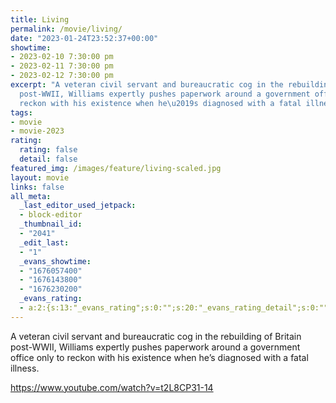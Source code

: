 ```yaml
---
title: Living
permalink: /movie/living/
date: "2023-01-24T23:52:37+00:00"
showtime:
- 2023-02-10 7:30:00 pm
- 2023-02-11 7:30:00 pm
- 2023-02-12 7:30:00 pm
excerpt: "A veteran civil servant and bureaucratic cog in the rebuilding of Britain
  post-WWII, Williams expertly pushes paperwork around a government office only to
  reckon with his existence when he\u2019s diagnosed with a fatal illness."
tags:
- movie
- movie-2023
rating:
  rating: false
  detail: false
featured_img: /images/feature/living-scaled.jpg
layout: movie
links: false
all_meta:
  _last_editor_used_jetpack:
  - block-editor
  _thumbnail_id:
  - "2041"
  _edit_last:
  - "1"
  _evans_showtime:
  - "1676057400"
  - "1676143800"
  - "1676230200"
  _evans_rating:
  - a:2:{s:13:"_evans_rating";s:0:"";s:20:"_evans_rating_detail";s:0:"";}
---
```


A veteran civil servant and bureaucratic cog in the rebuilding of Britain post-WWII, Williams expertly pushes paperwork around a government office only to reckon with his existence when he’s diagnosed with a fatal illness.

https://www.youtube.com/watch?v=t2L8CP31-14 